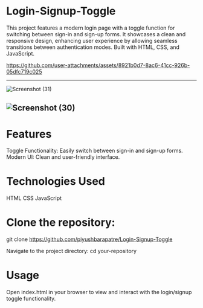 # Login-Signup-Toggle
This project features a modern login page with a toggle function for switching between sign-in and sign-up forms. It showcases a clean and responsive design, enhancing user experience by allowing seamless transitions between authentication modes. Built with HTML, CSS, and JavaScript.

https://github.com/user-attachments/assets/8921b0d7-8ac6-41cc-926b-05dfc719c025

---------------------------------------------------------------------------------------------------------------------------------------------------------------------------------------------------------------------
![Screenshot (31)](https://github.com/user-attachments/assets/01332ced-e926-4562-b476-434da3690dff)

![Screenshot (30)](https://github.com/user-attachments/assets/0eefa1af-8bbf-4e7d-a92e-ece0eff2dab8)
---------------------------------------------------------------------------------------------------------------------------------------------------------------------------------------------------------------------------------------------------------------------------------------------------------------------------------------------------------------------------------------------------------------------------------------------------------------------------------------------------------------------------------------------------------------------------------------------------------------------------------------------------------------
# Features

Toggle Functionality: Easily switch between sign-in and sign-up forms.
Modern UI: Clean and user-friendly interface.

# Technologies Used
HTML
CSS
JavaScript

# Clone the repository:
git clone https://github.com/piyushbarapatre/Login-Signup-Toggle

Navigate to the project directory:
cd your-repository


# Usage
Open index.html in your browser to view and interact with the login/signup toggle functionality.
